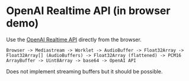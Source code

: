 # OpenAI Realtime API (in browser demo)

Use the [OpenAI Realtime API](https://platform.openai.com/docs/guides/realtime) directly from the browser.

```
Browser -> Mediastream -> Worklet -> AudioBuffer -> Float32Array -> Float32Array[] (AudioBuffers) -> Float32Array (flattened) -> PCM16 ArrayBuffer -> Uint8Array -> base64 -> OpenAI API
```

Does not implement streaming buffers but it should be possible.
